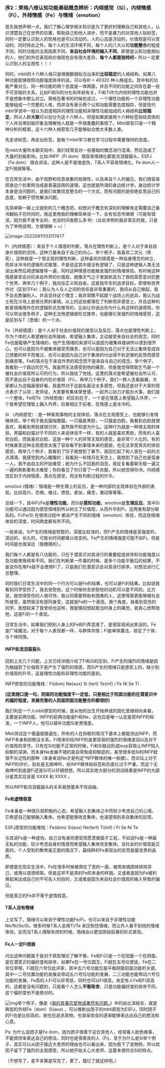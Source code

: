 ### 序2：荣格八维认知功能基础概念辨析：内倾感觉（Si），内倾情感（Fi），外倾情感（Fe）与情绪（emotion）



首先我想声明一点，我们了解心理学相关知识是为了更好的理解自己和其他人，认识清楚自己在世界的位置，帮助自己和他人进步，而不是暴力的对其他人贴标签，同时一定要认识到人的性格也是可以流动的，人的心态是浮动的，价值观是可以变动的，同时除此之外，每个人的生活环境不同，每个人的八大认知**功能整合**的程度不同，同时功能的主观因素不同，**来自社会环境的输入不同**，即使是认知功能相似的人，他们的外在表现和价值观也会有很大差异。**每个人都是独特的**~ 所以一定要认识到人的主观性！！！

同时，mbti的十六种人格只是根据数据拟合出来的**比较稳定**的人格结构，如果八种功能能够按照功能强度排序的话，可以有8! = 40320 种人格组合。其中有的功能严重对立，同一种功能的两个态度是一体两面，并且不同的功能之间存在着一些不可言喻的关系，比如Fi和Si的分化和年龄有关，Fi和Ti作为内倾的理性功能也并不是想象中那么对立。荣格在著书的时候也说过，一个理性功能和一个非理性功能能够组成一个完整的人格，而并没有表示两个认知功能需要态度相异，但是现代mbti学说中一般认为态度相异的理性功能和非理性功能组成的人格结构**比较稳定**。所以人群**大致**可以划分为这十六种人，但是如果直接用十六种标签贴给具体的个人并且用刻板印象去理解他人就是一件很愚蠢的事情了。Mbti原型只是一个精神分析的框架，这十六种人格原型几乎能够拟合绝大多数人类。

先走进标签，再走出标签，是每个mbti学习者在学习过程中需要保持的态度。

在mbti大量吹水聊天贴中，我们经常会对一些基础的概念进行混淆，然后造成了大量的刻板影响，比如:INFP（Fi dom）很容易情绪化都是流泪猫猫头，ESFJ（Fe dom） 很会讲话，这种人是不是很虚伪，T系人不容易情绪化，Fe dom人一定Fi很弱等等。

在日常生活中，由于视野和信息收集的局限性，以及来自个人的偏见，我们很容易把身边个别案例当成是普遍适用的道理，这也就是所谓的身边统计学。身边统计学本身是没问题的，是我们收集信息整合的一个方式，而有问题的是拒绝反思自己的态度，依赖于惯性解决问题。

先简单聊一聊上文提到的几个概念吧，如想对于概念有深刻的理解肯定需要自己看书翻帖子花时间的，我这里用我的理解简单说一下，会有信息传熵增（可能有错误，因为我不是专业的，也没时间查那么多书）（此处举例的我非真实的我，只是为了举例说明，方便理解 = =）：

![image-20220911133117477](./image-20220911133117477.png)

Fi（内倾情感）：来自于个人情感的判断，落点在理性判断上，是个人对于来自自身价值观的坚持，这种力量来自于自己的内心，举个例子，我喜欢二次元（笑死），这种就是一个很主观的理性判断，这种喜欢的情感是一种自身理念的树立，而非冰冷冷的逻辑形式推理，不是说这其中就没有逻辑了，只是这种逻辑人类无法读出来然后用逻辑推导一遍，同时这种情感也能触发强烈的情绪体验。有时候这种情感甚至会对抗来自外界的价值观，就像天气之子里面帆高为了救阳菜愿意对抗整个世界。再举几个例子，我向往正义和自由，这是我毕生的追求目标，即使和世界作对（区别于Fe）；我认为人与人之间的信任是非常重要的，我将从自己做起，我不会去欺骗别人，并且坚持这个理念；我非常瞧不起那个战场上的逃兵，我认为战士死在沙场上是很光荣的事情。以上的这些都落在了判断而非感受上，并且这种判断是很难用外在的逻辑形式去推导的，比如让你说出你为什么有这样的道德观，你可以举出很多例子，这种无法用逻辑做形式推导，也能够引发强烈的情绪感受，这是区别与T（思维）的一个点。

Fe（外倾情感）：是个人对于社会价值观的接受以及反应，落点也是理性判断上，作为个体的人希望被社会所接纳，希望融入集体，主动接受来自社会的观念，同时Fe也是能够产生情绪的，他产生情绪的来源可以是因为被集体接纳所以感到很开心，也可以是因为不被集体接受而痛苦，也可以是因为自己对于无法让集体变成自己想要的样子而难过，也可以是因为自己对于集体的付出得不到足够的反馈而感受到痛苦等。Fe的落点在于来自外界的观念而不是来自与自己的观念。举个例子，我看到一个路边的乞丐，我虽然无法感受到他的痛苦，但是我觉得帮助乞丐是一个被社会价值观所认可的行为，所以我给了他钱。这里的落点是希望被社会所认可，而不是出自于自身的内在价值观（Fi）。再举几个例子，我们一群人去看画展，大家都认为这幅画很好看，我虽然对于这副名画没太多感觉，但我还是对于大家的观点表示了认同；老师说，大家要有集体荣誉感，一起齐心协力才能办大事，我们是一个整体。Fe同Te（外倾思维）的区别在于，一个是在情感上希望融入外界，一个是希望在理智上融入外界，后者相比于前者，在情感上是冰冷的。

Si （内倾感觉）：是一种客观事物的主观体验，落点在主观感受上，也能够引发情绪体验，举个例子我去猫咖撸猫，一只猫是黑脸，一只猫是白脸，我看到白脸就很喜欢，我看到黑脸就很讨厌，虽然我不知道为什么。这种行为就是一种很主观的体验，黑猫和白猫对于不同的人来说体验不一样，有的人就是喜欢黑脸，而有的人喜欢白脸，而我喜欢白脸，这是一种个人的非常主观的感受，是非常个人化的，有的时候甚至这种主观感受太强了容易看不到事情本来的面貌，也无法享受真实的体验感受。再举几个例子，我看到了饺子就想到了春节，我回忆起了和人家在一起的点点滴滴，我感觉到内心暖暖的；我看到一轮残月在天空上，我想到了自己也是孤身一人，我不由自主的开始难受；她为什么不回我的消息，我反复看着聊天框一遍又一遍的刷新着有点难受；你妈看见了你只穿了一件衣服，所以她觉得你冷。内倾感觉区别于内倾情感，落点在感受，而没有判断过程的升华。

emotion (情绪)：情绪是一种生理上的反应，是一种内部的主观体验在外部的表现，比如高兴，恐惧，难过，愤怒，紧张，痛苦，激动等等等。

总结一下，其中Fi/Fe是**理性功能**，而Si是**感知功能**，emotion是**生理反应**。其中Si功能可以通过因为感受情绪到所以树立了价值观，从而升华到Fi，这两者有部分联系的。Fi/Fe/Si 在使用过程中 都会产生不同的情绪（emotion）体验，而这些情绪体验的深度，时间跨度都有所不同。

一般来说，Si产生的情绪是短暂的，深度比较浅的，而Fi产生的情绪是高强度的，深远的，长久的，可能长时间都难以改变的。Fe产生的情绪强度可能不如Fi，但是时间是也很深远（我瞎猜的）。

我们每个人都是有八功能的，只在于潜意识对其进行的重要程度排序和功能强度以及功能使用频率不同。我们在判断某一件事的时候，是多个功能平衡后的结果，不是说你在用Fe就不会使用Fi了，只是我们在潜意识会对其进行排序，对想法进行汇总整理。

同时我们日常生活中的同一个行为可以是Fe的结果，也可以是Fi的结果。比如说我看到同学受伤了，我去安慰他，这个时候你去安慰他的动机可以是不同的。比方说，我觉得受伤的人很可怜，我认同需要帮助有困难的人，这使得我更能够被社会所接受，虽然我没有感同身受，这就是Fe的一个表现。换个角度，我看到受伤的同学，我想起来了我曾经也这样，我能够回想起我当时身上的痛觉，我真心想帮助他，这是Fi的一个表现。

日常生活中，如果我们把别人身上的Fe和Fi弄混淆了，是很容易闹出笑话的。Fe是广域魔法，对于每个人表现都一样，与群体共情；Fi是单体魔法，锁定了个体，与个体同情。

#### INFP和流泪猫猫头

回到上文几个问题，上文已经详细介绍了Fi和Si的区别，Fi产生的强烈的情绪是因为触碰到了价值观于是产生了强烈的情感，而Si产生的情绪只是感受上的，缺少到价值观的升华，这是理性功能和非理性功能的差别。

INFP原型的功能堆栈：Fi(dom) Ne(aux) Si (tert) Te(inf) / Fe Ni Se Ti

**(这里随口提一句，阴面的功能强度不一定低，只是相比于阳面功能的在潜意识中的偏好程度，发展完善的人阳面阴面功能整合的都很好)**

我们判定一个人mbti原型的时候，是从他的出生开始养成的固化思维倾向来看，主要是前两功能，INFP的前两功能是Fi和Ne，这也应是唯一认定是否INFP的标准，一个INFP人，他可以替补功能Si发育很差。

Mbti测试这个傻逼就傻逼在，所有的人在抑郁的情况下基本上都能测出INFP，而INFP本身和抑郁没关系，Fi带来的给INFP的是更容易的强烈的情绪波动以及对于价值观的坚守。只有在Si功能不正常的时候，Fi和Si联动形成loop容易让INFP陷入抑郁的深渊，而本身Ne发展不错的是自带免疫抑郁症的，甚至很多低Si的INFP就很不长记性的那种（本身来说Ne才是判定*NFP群体的唯一依据）。而论坛上对于INFP的评价，到处是无病呻吟，给INFP群体贴标签和负面化过于严重。而这个无病呻吟到底是Fi还是Si可以仔细想想，所以其实绝大部分的测试结果是INFP的大部分是其实应该是 XXXX 和 XXXX 。

所以INFP和流泪猫猫头的关系我想基本不攻自破。

#### Fe和虚情假意

Fe本身是一种很乐观积极的心态，希望融入到集体之中而较少考虑自己的心情，它希望自己能够融入集体，也希望能够改变集体，也渴望得到来自集体的反馈。

ESFJ原型的功能堆栈：Fe(dom) Si(aux) Ne(tert) Ti(inf) / Fi Se Ni Te

与其说Fe是一种虚伪，自己没有身同感受而愿意做面子工程，不如说Fe是一种最无私的功能，较少考虑自身的情感而希望融入集体改变集体。当社会的价值观是正面的，个人受到的教育是正面的情况下，最纯粹的Fe表现出的反而是最宝贵的品质。

即使是在现实生活中，Fe在很多时候被用在了恶的一面，被用来搞团体排除异己，或用以道德绑架。但是这并不是真的Fe的本身的样貌。又或者是因为Fe被利用起来达成自己的不可告人的目的，又或者是因为来自社会价值观的输入导致的偏见。

但是真正的Fe并不等于虚情假意。

#### T系人没有情绪

上文写了，情绪可以来自于理性功能Fe/Fi，也可以来自于非理性功能 Ne/Ni/Se/Si，很多时候T系人会用Ti/Te 来压制住情绪，而让外人看不到他的情绪体验。反而当T系人理智失控的时候，情绪会以更加原始狂暴的形式表现。

#### Fe人一定Fi很弱

问出这种问题属于是对于原型理论了解不够，Fe和Fi只是一个在阳面一个在阴面，是在潜意识的偏好度和排序，如果Fe在一号位国王，Fi就在五号位使徒，Fe在二号位宰相，Fi就在六号位批评家，其中五六号功能位是平衡阴面阳面功能的关键，其中一二号位置功能的发展会带动五六号位功能的发展，二三功能也能带动六号位功能的发展，Fe高的人Fi可以非常低，同时也可以Fi很高，肯定有人Fe和Fi双高的，这都是没有问题的，只是看个人怎么**平衡取舍**，只是功能偏好度的排序不同，这个偏好度也不是绝对的。

![img](./p459499303.webp)举个例子，像是《[我的青春恋爱物语果然有问题。](https://baike.baidu.com/item/我的青春恋爱物语果然有问题。/18237821?fromModule=lemma_inlink)》中的由比滨结衣，就是典型的外倾Fe（dom）Si(aux) ，可以推断出团子的mbti原型为ESFJ，同时团子的Fi也是比较高的，她也在追求真物，也渐渐改变的逐渐能够表达出自己的想法和心意。

Ps: 为什么说团子是Fe dom，因为团子很善于迎合其他人，经常看人脸色做事，不能很坦率表达自己的想法，同时也是很善良的人（Fi)，至于为什么是Si举个例子，其实可以从团子接近大老师的理由也可以看出来，因为救下了宠物狗，所以给团子留下了强烈的主观感受，所以她开始关心大老师，这基本很符合Si的特点。

（不想写了，差不多算是写完了，累了，摆烂了就这样吧。）
